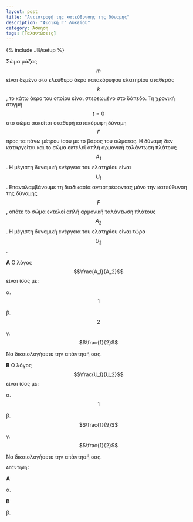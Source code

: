 ```yaml
---
layout: post
title: "Αντιστροφή της κατεύθυνσης της δύναμης"
description: "Φυσική Γ' Λυκείου"
category: Άσκηση
tags: [Ταλαντώσεις]
---
```

{% include JB/setup %}

Σώμα μάζας $$m$$ είναι δεμένο στο ελεύθερο άκρο κατακόρυφου ελατηρίου σταθεράς $$k$$, το κάτω άκρο του οποίου είναι στερεωμένο στο δάπεδο.
Τη χρονική στιγμή $$t=0$$ στο σώμα ασκείται σταθερή κατακόρυφη δύναμη $$F$$ προς τα πάνω μέτρου ίσου με το βάρος του σώματος. 
Η δύναμη δεν καταργείται και το σώμα εκτελεί απλή αρμονική ταλάντωση πλάτους $$Α_1$$. 
Η μέγιστη δυναμική ενέργεια του ελατηρίου είναι $$U_1$$.
Επαναλαμβάνουμε τη διαδικασία αντιστρέφοντας μόνο την κατεύθυνση της δύναμης $$F$$, οπότε το σώμα εκτελεί απλή αρμονική ταλάντωση πλάτους $$Α_2$$.
Η μέγιστη δυναμική ενέργεια του ελατηρίου είναι τώρα $$U_2$$.


**A** Ο λόγος $$\frac{A_1}{A_2}$$ είναι ίσος με:

α. $$1$$

β. $$2$$

γ. $$\frac{1}{2}$$

Να δικαιολογήσετε την απάντησή σας.


**Β** Ο λόγος $$\frac{U_1}{U_2}$$ είναι ίσος με:

α. $$1$$

β. $$\frac{1}{9}$$

γ. $$\frac{1}{2}$$

Να δικαιολογήσετε την απάντησή σας.

`Απάντηση:`

**A**
 
 α.

 **Β**

 β.
